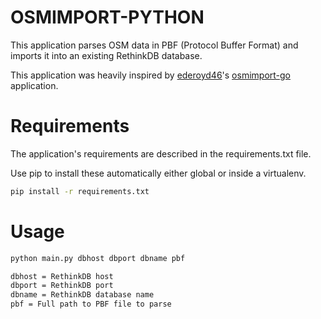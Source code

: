 # OSMIMPORT-PYTHON

This application parses OSM data in PBF (Protocol Buffer Format) and imports it into an existing RethinkDB database.

This application was heavily inspired by [ederoyd46](https://github.com/ederoyd46)'s [osmimport-go](https://github.com/ederoyd46/osmimport-go) application.

# Requirements

The application's requirements are described in the requirements.txt file.

Use pip to install these automatically either global or inside a virtualenv.

```bash
pip install -r requirements.txt
```

# Usage

```bash
python main.py dbhost dbport dbname pbf

dbhost = RethinkDB host
dbport = RethinkDB port
dbname = RethinkDB database name
pbf = Full path to PBF file to parse
```
